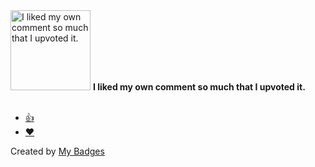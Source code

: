 <img src="https://my-badges.github.io/my-badges/self-upvote.png" alt="I liked my own comment so much that I upvoted it." title="I liked my own comment so much that I upvoted it." width="128">
<strong>I liked my own comment so much that I upvoted it.</strong>
<br><br>

* <a href="https://github.com/projectdiscovery/cdncheck/issues/261">👍</a>
* <a href="https://github.com/Neeke/HongCMS/issues/7">❤️</a>


Created by <a href="https://github.com/my-badges/my-badges">My Badges</a>